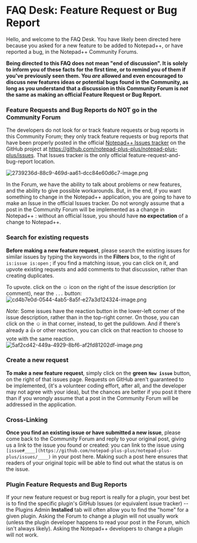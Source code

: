 # FAQ Desk: Feature Request or Bug Report

Hello, and welcome to the FAQ Desk.  You have likely been directed here because you asked for a new feature to be added to Notepad++, or have reported a bug, in the Notepad++ Community Forums.

**Being directed to this FAQ does not mean "end of discussion".  It is solely to inform you of these facts for the first time, or to remind you of them if you've previously seen them.  You _are_ allowed and even encouraged to discuss new features ideas or potential bugs found in the Community, as long as you understand that a discussion in this Community Forum is _not_ the same as making an official Feature Request or Bug Report.**

### Feature Requests and Bug Reports do NOT go in the Community Forum

The developers do not look for or track feature requests or bug reports in this Community Forum; they only track feature requests or bug reports that have been properly posted in the official [Notepad++ Issues tracker](https://github.com/notepad-plus-plus/notepad-plus-plus/issues) on the GitHub project at https://github.com/notepad-plus-plus/notepad-plus-plus/issues.  That Issues tracker is the only official feature-request-and-bug-report location.

![2739236d-88c9-469d-aa61-dcc84e60d6c7-image.png](/assets/uploads/files/1653664607944-2739236d-88c9-469d-aa61-dcc84e60d6c7-image.png) 

In the Forum, we have the ability to talk about problems or new features, and the ability to give possible workarounds.  But, in the end, if you want something to change in the Notepad++ application, you are going to have to make an Issue in the official Issues tracker.  Do not wrongly assume that a post in the Community Forum will be implemented as a change in Notepad++ : without an official Issue, you should have **no expectation** of a change to Notepad++.

### Search for existing requests

**Before making a new feature request**, please search the existing issues for similar issues by typing the keywords in the **Filters** box, to the right of `is:issue is:open` ; if you find a matching issue, you can click on it, and upvote existing requests and add comments to that discussion, rather than creating duplicates.

To upvote. click on the ☺ icon on the right of the issue description (or comment), near the `...` button:
![cd4b7e0d-0544-4ab5-8a5f-e27a3d124324-image.png](/assets/uploads/files/1679584770558-cd4b7e0d-0544-4ab5-8a5f-e27a3d124324-image.png) 

_Note_: Some issues have the reaction button in the lower-left corner of the issue description, rather than in the top-right corner.  On those, you can click on the ☺ in that corner, instead, to get the pulldown.  And if there's already a 👍 or other reaction, you can click on that reaction to choose to vote with the same reaction.  
![5af2cd42-449a-4929-8bf6-af2fd81202df-image.png](/assets/uploads/files/1679596551328-5af2cd42-449a-4929-8bf6-af2fd81202df-image.png) 


### Create a new request

**To make a new feature request**, simply click on the **green** **`New issue`** button, on the right of that issues page. Requests on GitHub aren't guaranteed to be implemented, (it's a volunteer coding effort, after all, and the developer may not agree with your idea), but the chances are better if you post it there than if you wrongly assume that a post in the Community Forum will be addressed in the application.

### Cross-Linking

**Once you find an existing issue or have submitted a new issue**, please come back to the Community Forum and reply to your original post, giving us a link to the issue you found or created: you can link to the issue using `[issue#____](https://github.com/notepad-plus-plus/notepad-plus-plus/issues/____)` in your post here. Making such a post here ensures that readers of your original topic will be able to find out what the status is on the issue.

### Plugin Feature Requests and Bug Reports

If your new feature request or bug report is really for a plugin, your best bet is to find the specific plugin's GitHub Issues (or equivalent issue tracker) -- the Plugins Admin **Installed** tab will often allow you to find the "home" for a given plugin.  Asking the Forum to change a plugin will not usually work (unless the plugin developer happens to read your post in the Forum, which isn't always likely).  Asking the Notepad++ developers to change a plugin will not work.
